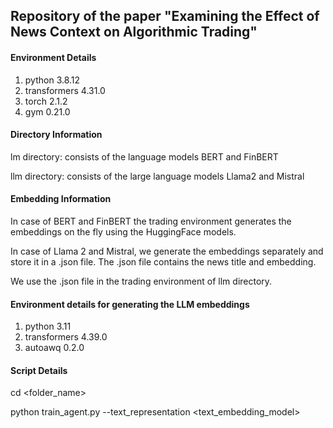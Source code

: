 ## Repository of the paper "Examining the Effect of News Context on Algorithmic Trading"

#### Environment Details
1. python 3.8.12
2. transformers 4.31.0
3. torch 2.1.2
4. gym 0.21.0

#### Directory Information
lm directory: consists of the language models BERT and FinBERT

llm directory: consists of the large language models Llama2 and Mistral

#### Embedding Information
In case of BERT and FinBERT the trading environment generates the embeddings on the fly using the HuggingFace models.

In case of Llama 2 and Mistral, we generate the embeddings separately and store it in a .json file. The .json file contains the news title and embedding.

We use the .json file in the trading environment of llm directory.

#### Environment details for generating the LLM embeddings
1. python 3.11
2. transformers 4.39.0
3. autoawq 0.2.0

#### Script Details

cd <folder_name>

python train_agent.py --text_representation <text_embedding_model>
